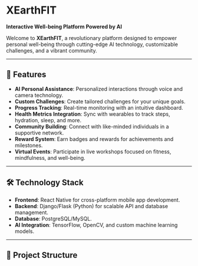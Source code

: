 # XEarthFIT  
**Interactive Well-being Platform Powered by AI**  

Welcome to **XEarthFIT**, a revolutionary platform designed to empower personal well-being through cutting-edge AI technology, customizable challenges, and a vibrant community.  

---

## 🚀 **Features**
- **AI Personal Assistance**: Personalized interactions through voice and camera technology.  
- **Custom Challenges**: Create tailored challenges for your unique goals.  
- **Progress Tracking**: Real-time monitoring with an intuitive dashboard.  
- **Health Metrics Integration**: Sync with wearables to track steps, hydration, sleep, and more.  
- **Community Building**: Connect with like-minded individuals in a supportive network.  
- **Reward System**: Earn badges and rewards for achievements and milestones.  
- **Virtual Events**: Participate in live workshops focused on fitness, mindfulness, and well-being.  

---

## 🛠️ **Technology Stack**
- **Frontend**: React Native for cross-platform mobile app development.  
- **Backend**: Django/Flask (Python) for scalable API and database management.  
- **Database**: PostgreSQL/MySQL.  
- **AI Integration**: TensorFlow, OpenCV, and custom machine learning models.  

---

## 📂 **Project Structure**
